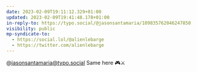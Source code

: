 ```yaml
---
date: 2023-02-09T19:11:12.329+01:00
updated: 2023-02-09T19:41:48.178+01:00
in-reply-to: https://typo.social/@jasonsantamaria/109835762046247850
visibility: public
mp-syndicate-to:
  - https://social.lol/@alienlebarge
  - https://twitter.com/alienlebarge
---
```

@jasonsantamaria@typo.social Same here 🎮⚔️
